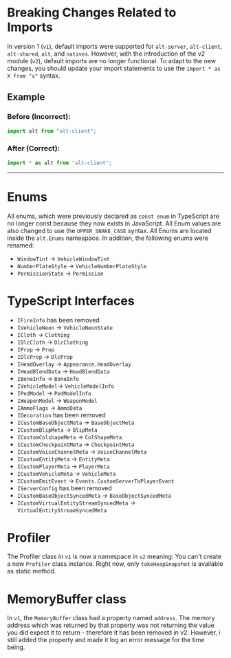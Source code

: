 # Breaking Changes Related to Imports

In version 1 (`v1`), default imports were supported for `alt-server`, `alt-client`, `alt-shared`, `alt`, and `natives`. However, with the introduction of the v2 module (`v2`), default imports are no longer functional. To adapt to the new changes, you should update your import statements to use the `import * as X from "x"` syntax.

## Example

### Before (Incorrect):

```javascript
import alt from "alt-client";
```

### After (Correct):

```javascript
import * as alt from "alt-client";
```

---

# Enums

All enums, which were previously declared as `const enum` in TypeScript are no longer const because they now exists in JavaScript. All Enum values are also changed to use the `UPPER_SNAKE_CASE` syntax. All Enums are located inside the `alt.Enums` namespace. In addition, the following enums were renamed:

-   `WindowTint` -> `VehicleWindowTint`
-   `NumberPlateStyle` -> `VehicleNumberPlateStyle`
-   `PermissionState` -> `Permission`

# TypeScript Interfaces

-   `IFireInfo` has been removed
-   `IVehicleNeon` -> `VehicleNeonState`
-   `ICloth` -> `Clothing`
-   `IDlcCloth` -> `DlcClothing`
-   `IProp` -> `Prop`
-   `IDlcProp` -> `DlcProp`
-   `IHeadOverlay` -> `Appearance.HeadOverlay`
-   `IHeadBlendData` -> `HeadBlendData`
-   `IBoneInfo` -> `BoneInfo`
-   `IVehicleModel`-> `VehicleModelInfo`
-   `IPedModel` -> `PedModelInfo`
-   `IWeaponModel` -> `WeaponModel`
-   `IAmmoFlags` -> `AmmoData`
-   `IDecoration` has been removed
-   `ICustomBaseObjectMeta` -> `BaseObjectMeta`
-   `ICustomBlipMeta` -> `BlipMeta`
-   `ICustomColshapeMeta` -> `ColShapeMeta`
-   `ICustomCheckpointMeta` -> `CheckpointMeta`
-   `ICustomVoiceChannelMeta` -> `VoiceChannelMeta`
-   `ICustomEntityMeta` -> `EntityMeta`
-   `ICustomPlayerMeta` -> `PlayerMeta`
-   `ICustomVehicleMeta` -> `VehicleMeta`
-   `ICustomEmitEvent` -> `Events.CustomServerToPlayerEvent`
-   `IServerConfig` has been removed
-   `ICustomBaseObjectSyncedMeta` -> `BaseObjectSyncedMeta`
-   `ICustomVirtualEntityStreamSyncedMeta` -> `VirtualEntityStreamSyncedMeta`

# Profiler

The Profiler class in `v1` is now a namespace in `v2` meaning: You can't create a new `Profiler` class instance. Right now, only `takeHeapSnapshot` is available as static method.

# MemoryBuffer class

In `v1`, the `MemoryBuffer` class had a property named `address`. The memory address which was returned by that property was not returning the value you did expect it to return - therefore it has been removed in v2. However, i still added the property and made it log an error message for the time being.
